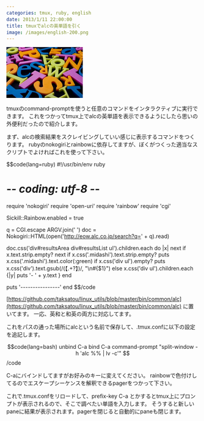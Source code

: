 ```yaml
---
categories: tmux, ruby, english
date: 2013/1/11 22:00:00
title: tmuxでalcの英単語を引く
image: /images/english-200.png
---
```


![english](/images/english-200.png)

tmuxのcommand-promptを使うと任意のコマンドをインタラクティブに実行できます。
これをつかってtmux上でalcの英単語を表示できるようにしたら思いの外便利だったので紹介します。


まず、alcの検索結果をスクレイビングしていい感じに表示するコマンドをつくります。
rubyのnokogiriとrainbowに依存してますが、ぼくがつくった適当なスクリプトでよければこれを使って下さい。

$$code(lang=ruby)
#!/usr/bin/env ruby
# -*- coding: utf-8 -*-

require 'nokogiri'
require 'open-uri'
require 'rainbow'
require 'cgi'

Sickill::Rainbow.enabled = true

q = CGI.escape ARGV.join(' ')
doc = Nokogiri::HTML(open('http://eow.alc.co.jp/search?q=' + q).read)

doc.css('div#resultsArea div#resultsList ul').children.each do |x|
  next if x.text.strip.empty?
  next if x.css('.midashi').text.strip.empty?
  puts x.css('.midashi').text.color(:green)
  if x.css('div ul').empty?
    puts x.css('div').text.gsub(/(【.+?】)/, "\n#{$1}")
  else
    x.css('div ul').children.each {|y| puts '- ' + y.text }
  end

  puts '----------------'
end
$$/code

[https://github.com/taksatou/linux_utils/blob/master/bin/common/alc](https://github.com/taksatou/linux_utils/blob/master/bin/common/alc)  に置いてます。
一応、英和と和英の両方に対応してます。

これをパスの通った場所にalcという名前で保存して、.tmux.confに以下の設定を追記します。

$$code(lang=bash)
unbind C-a
bind C-a command-prompt "split-window -h 'alc %% | lv -c'"
$$/code

C-aにバインドしてますがお好みのキーに変えてください。
rainbowで色付けしてるのでエスケープシーケンスを解釈できるpagerをつかって下さい。

これで.tmux.confをリロードして、prefix-key C-a とかするとtmux上にプロンプトが表示されるので、そこで調べたい単語を入力します。
そうすると新しいpaneに結果が表示されます。pagerを閉じると自動的にpaneも閉じます。

